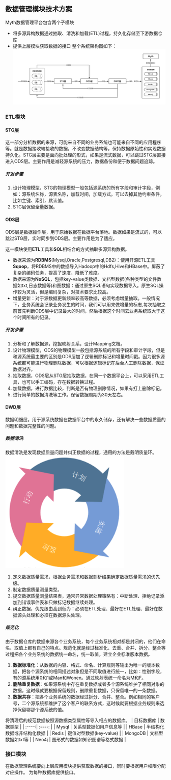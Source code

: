 ## 数据管理模块技术方案
Myth数据管理平台包含两个子模块
- 将多源异构数据通过抽取、清洗和加载(ETL)过程，持久化存储至下游数据仓库
- 提供上层模块获取数据的接口
整个系统架构图如下：
![avatar](https://github.com/coderGray1296/Myth/blob/master/Data%20Management/2.jpg)
### ETL模块
#### STG层
这一部分分析数据的来源，可能来自不同的业务系统也可能来自不同的应用程序等。就是数据接收端接收的数据，不改变数据结构等，保持数据原始性和实现数据持久化。STG层主要是面向批处理的形式，如果是流式数据，可以跳过STG层直接进入ODS层。主要作用是减轻源系统的压力，数据备份和便于数据问题追踪。

##### 开发步骤
1. 设计物理模型，STG的物理模型一般包括源系统的所有字段和审计字段，例如：源系统名称，源表名称，加载时间，加载方式。可以去掉其他约束条件，比如主键、索引，默认值。
2. STG层保留全量数据。


#### ODS层
ODS层是数据操作层，用于原始数据在数据平台落地。数据如果是流式的，可以跳过STG层，实时同步到ODS层。主要作用是为了适应。

这一模块使用**ETL**工具和**SQL**相结合的方式抽取多源异构数据。
- 数据来源为**RDBMS**(Mysql,Oracle,Postgresql,DB2)：使用开源ETL工具**Sqoop**，将RDBMS中的数据导入Hadoop中的Hdfs,Hive和HBase中。屏蔽了复杂的编码任务，提高了速度，降低了难度。
- 数据来源为**NoSQL**，包括key-value类数据、文档型数据(各种类型的文件数据如txt,日志数据等)和图数据：通过原生SQL语句实现数据导入。原生SQL操作较为灵活，但是编码复杂，对技术要求比较高。
- 增量更新：对于源数据更新频率较高等数据，必须考虑增量抽取。一般情况下，业务系统会记录业务发生的时间，我们可以用来做增量的标志,每次抽取之前首先判断ODS层中记录最大的时间，然后根据这个时间去业务系统取大于这个时间所有的记录。

##### 开发步骤
1. 分析和了解数据源，挖掘映射关系，设计Mapping文档。
2. 设计物理模型，ODS的物理模型一般包括源系统的所有字段和审计字段，但是和源系统最主要的区别是ODS层加了逻辑删除标记和增量时间戳。因为很多源系统都可能进行物理删除数据，可以根据逻辑标记在后台人工删除数据，保证数据对齐。
3. 抽取数据，ODS层从STG层抽取数据，在同一个数据平台上，可以采用ETL工具，也可以手工编码，存在数据转换过程。
4. 加载数据，进行数据比较，判断是否有物理删除情况，如果有打上删除标记。
5. 进行简单的数据清洗等工作。保留数据周期为30天左右。

#### DWD层
数据明细层。用于源系统数据在数据平台中的永久储存，还有解决一些数据质量的问题和数据完整性的问题。
##### 数据清洗
数据清洗是发现数据质量问题并纠正数据的过程，通用的方法是戴明质量环。
![avatar](https://github.com/coderGray1296/Myth/blob/master/Data%20Management/1.png)
1. 定义数据质量需求，根据业务需求和数据剖析结果确定数据质量需求的优先级。
2. 制定数据质量测量类型。
3. 提交数据质量测量结果表，通常异常数据处理策略有：中断处理、拒绝记录添加到错误事件表和只做标记数据继续处理。
4. 纠正数据，优先级由高到低为：必须在ETL处理、最好在ETL处理、最好在数据源头处理和必须在数据源头处理。

##### 规范化
由于数据仓库的数据来源各个业务系统，每个业务系统相对都是封闭的，他们在命名、取值上都有自己的特点。规范化就是经过标准化、去重、合并、拆分、整合等过程把各个业务系统的数据统一命名，统一取值，建立企业标准版本数据。
1. **数据标准化**：从数据的内容、格式、命名、计算规则等输出为唯一的版本数据，把各个源系统的相同描述对象但是不同取值进行统一，比如：性别字段，有的源系统用0和1或Man和Wonen。通过映射表统一命名为M和F。
2. **删除重复数据**：如果源系统中存在重复数据或者多个源系统维护了相同对象的数据，这时候就要根据保留规则，删除重复数据，只保留唯一的一条数据。
3. **数据共存**：把各个业务系统的数据经过拆分、合并、整合。例如相同的客户号，二个源系统都维护了这个客户的联系方式，这时候就要根据业务规则来选择保留哪那个源系统的值。

将清理后的规范数据按照源数据类型属性等导入相应的数据库。
| 目标数据库 | 数据类型 |
| :----:| :----: |
| Mysql | 关系型数据如用户信息等 |
| HBase | 半结构化数据或非结构化数据 |
| Redis | 键值对型数据(key-value) |
| MongoDB | 文档型数据如txt等 |
| Neo4j | 图形式的数据如知识图谱等格式数据 |

### 接口模块
在数据管理系统要向上层应用模块提供获取数据的接口，同时要根据用户权限分配对应操作。
为每种数据库提供接口。